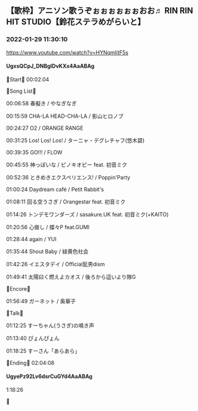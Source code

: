 ## 【歌枠】アニソン歌うぞぉぉぉぉぉぉおお♬  RIN RIN HIT STUDIO【鈴花ステラめがらいと】
### 2022-01-29 11:30:10
https://www.youtube.com/watch?v=HYNqmIitF5s
#### UgxsQCpJ_DNBgIDvKXx4AaABAg
🔔Start🔔 00:02:04



🔔Song List🔔

00:06:58 春擬き / やなぎなぎ

00:15:59 CHA-LA HEAD-CHA-LA / 影山ヒロノブ

00:24:27 O2 / ORANGE RANGE

00:31:25 Los! Los! Los! / ターニャ・デグレチャフ(悠木碧)

00:39:35 GO!!! / FLOW

00:45:55 神っぽいな / ピノキオピー feat. 初音ミク

00:52:36 ときめきエクスペリエンス! / Poppin'Party

01:00:24 Daydream café / Petit Rabbit's

01:08:11 回る空うさぎ / Orangestar feat. 初音ミク

01:14:26 トンデモワンダーズ / sasakure.‌UK feat. 初音ミク(+KAITO)

01:20:56 心做し / 蝶々P feat.GUMI

01:28:44 again / YUI

01:35:44 Shout Baby / 緑黄色社会

01:42:26 イエスタデイ / Official髭男dism

01:49:41 太陽曰く燃えよカオス / 後ろから這いより隊G



🔔Encore🔔

01:56:49 ガーネット / 奥華子



🔔Talk🔔

01:12:25 すーちゃん(うさぎ)の鳴き声

01:13:40 ぴょんぴょん

01:18:25 すーさん「あらあら」



🔔Ending🔔 02:04:08

#### UgyePz92Lv6dsrCuGYd4AaABAg
1:18:26

🥰

